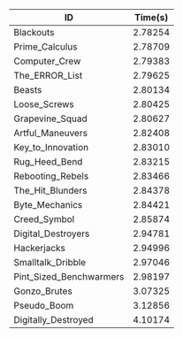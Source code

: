 |ID|Time(s)|
|-|-|
|Blackouts|2.78254|
|Prime_Calculus|2.78709|
|Computer_Crew|2.79383|
|The_ERROR_List|2.79625|
|Beasts|2.80134|
|Loose_Screws|2.80425|
|Grapevine_Squad|2.80627|
|Artful_Maneuvers|2.82408|
|Key_to_Innovation|2.83010|
|Rug_Heed_Bend|2.83215|
|Rebooting_Rebels|2.83466|
|The_Hit_Blunders|2.84378|
|Byte_Mechanics|2.84421|
|Creed_Symbol|2.85874|
|Digital_Destroyers|2.94781|
|Hackerjacks|2.94996|
|Smalltalk_Dribble|2.97046|
|Pint_Sized_Benchwarmers|2.98197|
|Gonzo_Brutes|3.07325|
|Pseudo_Boom|3.12856|
|Digitally_Destroyed|4.10174|
